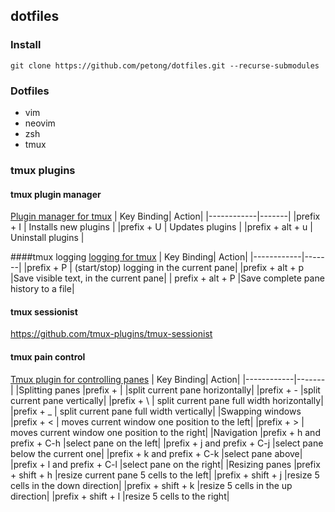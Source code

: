 ## dotfiles

### Install

`git clone https://github.com/petong/dotfiles.git --recurse-submodules`

### Dotfiles

* vim
* neovim
* zsh
* tmux

### tmux plugins

#### tmux plugin manager
[Plugin manager for tmux](https://github.com/tmux-plugins/tpm)
| Key Binding| Action|
|------------|-------|
|prefix + I  | Installs new plugins |
|prefix + U  | Updates plugins |
|prefix + alt + u  | Uninstall plugins |

####tmux logging
[logging for tmux](https://github.com/tmux-plugins/tmux-logging)
| Key Binding| Action|
|------------|-------|
|prefix + P | (start/stop) logging in the current pane|
|prefix + alt + p  |Save visible text, in the current pane|
| prefix + alt + P |Save complete pane history to a file|

#### tmux sessionist
https://github.com/tmux-plugins/tmux-sessionist

#### tmux pain control
[Tmux plugin for controlling panes](https://github.com/tmux-plugins/tmux-pain-control)
| Key Binding| Action|
|------------|-------|
|<td colspan=3>Splitting panes
|prefix + \| |split current pane horizontally|
|prefix + - |split current pane vertically|
|prefix + \ | split current pane full width horizontally|
|prefix + _ | split current pane full width vertically|
|<td colspan=3>Swapping windows
|prefix + < | moves current window one position to the left|
|prefix + > | moves current window one position to the right|
|<td colspan=3>Navigation
|prefix + h and prefix + C-h |select pane on the left|
|prefix + j and prefix + C-j |select pane below the current one|
|prefix + k and prefix + C-k |select pane above|
|prefix + l and prefix + C-l |select pane on the right|
|<td colspan=3>Resizing panes
|prefix + shift + h |resize current pane 5 cells to the left|
|prefix + shift + j |resize 5 cells in the down direction|
|prefix + shift + k |resize 5 cells in the up direction|
|prefix + shift + l |resize 5 cells to the right|
